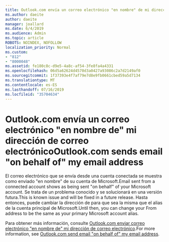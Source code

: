 ```yaml
---
title: Outlook.com envía un correo electrónico "en nombre" de mi dirección de correo electrónico
ms.author: daeite
author: daeite
manager: joallard
ms.date: 6/4/2019
ms.audience: Admin
ms.topic: article
ROBOTS: NOINDEX, NOFOLLOW
localization_priority: Normal
ms.custom:
- "812"
- "8000048"
ms.assetid: fe180c8c-d9e5-4a8c-af54-3fe8fa4a4331
ms.openlocfilehash: 06d5a62624d4570d3a0427a93086c2a7d2149af0
ms.sourcegitcommit: 1f37393e4f7af79e7d8e9fb0661cbed59a5d7134
ms.translationtype: MT
ms.contentlocale: es-ES
ms.lasthandoff: 07/16/2019
ms.locfileid: "35704634"
---
```

# <a name="outlookcom-sends-email-on-behalf-of-my-email-address"></a><span data-ttu-id="46411-102">Outlook.com envía un correo electrónico "en nombre de" mi dirección de correo electrónico</span><span class="sxs-lookup"><span data-stu-id="46411-102">Outlook.com sends email "on behalf of" my email address</span></span>

<span data-ttu-id="46411-103">El correo electrónico que se envía desde una cuenta conectada se muestra como enviado "en nombre" de su cuenta de Microsoft.</span><span class="sxs-lookup"><span data-stu-id="46411-103">Email sent from a connected account shows as being sent "on behalf" of your Microsoft account.</span></span> <span data-ttu-id="46411-104">Se trata de un problema conocido y se solucionará en una versión futura.</span><span class="sxs-lookup"><span data-stu-id="46411-104">This is known issue and will be fixed in a future release.</span></span> <span data-ttu-id="46411-105">Hasta entonces, puede cambiar la dirección de para que sea la misma que el alias de la cuenta principal de Microsoft.</span><span class="sxs-lookup"><span data-stu-id="46411-105">Until then, you can change your From address to be the same as your primary Microsoft account alias.</span></span>
  
<span data-ttu-id="46411-106">Para obtener más información, consulte [Outlook.com enviar correo electrónico "en nombre de" mi dirección de correo electrónico](https://support.office.com/article/2c2b4d9f-0203-42c6-b2d2-b8aba1386e75?wt.mc_id=Office_Outlook_com_Alchemy).</span><span class="sxs-lookup"><span data-stu-id="46411-106">For more information, see [Outlook.com send email "on behalf of" my email address](https://support.office.com/article/2c2b4d9f-0203-42c6-b2d2-b8aba1386e75?wt.mc_id=Office_Outlook_com_Alchemy).</span></span>
